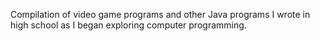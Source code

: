 Compilation of video game programs and other Java programs I wrote in high school as I began exploring computer programming.
